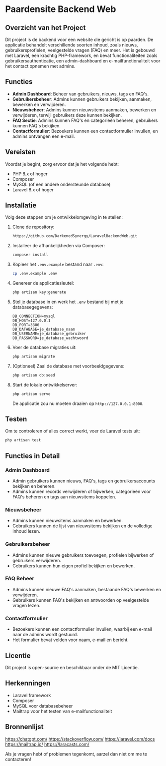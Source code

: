 # Paardensite Backend Web

## Overzicht van het Project

Dit project is de backend voor een website die gericht is op paarden. De applicatie behandelt verschillende soorten inhoud, zoals nieuws, gebruikersprofielen, veelgestelde vragen (FAQ) en meer. Het is gebouwd met Laravel, een krachtig PHP-framework, en bevat functionaliteiten zoals gebruikersauthenticatie, een admin-dashboard en e-mailfunctionaliteit voor het contact opnemen met admins.

## Functies

- **Admin Dashboard**: Beheer van gebruikers, nieuws, tags en FAQ's.
- **Gebruikersbeheer**: Admins kunnen gebruikers bekijken, aanmaken, bewerken en verwijderen.
- **Nieuwsbeheer**: Admins kunnen nieuwsitems aanmaken, bewerken en verwijderen, terwijl gebruikers deze kunnen bekijken.
- **FAQ Sectie**: Admins kunnen FAQ's en categorieën beheren, gebruikers kunnen FAQ's bekijken.
- **Contactformulier**: Bezoekers kunnen een contactformulier invullen, en admins ontvangen een e-mail.

## Vereisten

Voordat je begint, zorg ervoor dat je het volgende hebt:

- PHP 8.x of hoger
- Composer
- MySQL (of een andere ondersteunde database)
- Laravel 8.x of hoger

## Installatie

Volg deze stappen om je ontwikkelomgeving in te stellen:

1. Clone de repository:
   ```bash
   https://github.com/DarkenedSynergy/LaravelBackendWeb.git
   ```
2. Installeer de afhankelijkheden via Composer:
   ```bash
   composer install
   ```
3. Kopieer het `.env.example` bestand naar `.env`:
   ```bash
   cp .env.example .env
   ```
4. Genereer de applicatiesleutel:
   ```bash
   php artisan key:generate
   ```
5. Stel je database in en werk het `.env` bestand bij met je databasegegevens:
   ```env
   DB_CONNECTION=mysql
   DB_HOST=127.0.0.1
   DB_PORT=3306
   DB_DATABASE=je_database_naam
   DB_USERNAME=je_database_gebruiker
   DB_PASSWORD=je_database_wachtwoord
   ```
6. Voer de database migraties uit:
   ```bash
   php artisan migrate
   ```
7. (Optioneel) Zaai de database met voorbeeldgegevens:
   ```bash
   php artisan db:seed
   ```
8. Start de lokale ontwikkelserver:
   ```bash
   php artisan serve
   ```
   De applicatie zou nu moeten draaien op `http://127.0.0.1:8000`.

## Testen

Om te controleren of alles correct werkt, voer de Laravel tests uit:

```bash
php artisan test
```

## Functies in Detail

### Admin Dashboard

- Admin gebruikers kunnen nieuws, FAQ's, tags en gebruikersaccounts bekijken en beheren.
- Admins kunnen records verwijderen of bijwerken, categorieën voor FAQ's beheren en tags aan nieuwsitems koppelen.

### Nieuwsbeheer

- Admins kunnen nieuwsitems aanmaken en bewerken.
- Gebruikers kunnen de lijst van nieuwsitems bekijken en de volledige inhoud lezen.

### Gebruikersbeheer

- Admins kunnen nieuwe gebruikers toevoegen, profielen bijwerken of gebruikers verwijderen.
- Gebruikers kunnen hun eigen profiel bekijken en bewerken.

### FAQ Beheer

- Admins kunnen nieuwe FAQ's aanmaken, bestaande FAQ's bewerken en verwijderen.
- Gebruikers kunnen FAQ's bekijken en antwoorden op veelgestelde vragen lezen.

### Contactformulier

- Bezoekers kunnen een contactformulier invullen, waarbij een e-mail naar de admins wordt gestuurd.
- Het formulier bevat velden voor naam, e-mail en bericht.

## Licentie

Dit project is open-source en beschikbaar onder de MIT Licentie.

## Herkenningen

- Laravel framework
- Composer
- MySQL voor databasebeheer
- Mailtrap voor het testen van e-mailfunctionaliteit
  
## Bronnenlijst

https://chatgpt.com/
https://stackoverflow.com/
https://laravel.com/docs
https://mailtrap.io/
https://laracasts.com/

Als je vragen hebt of problemen tegenkomt, aarzel dan niet om me te contacteren!
